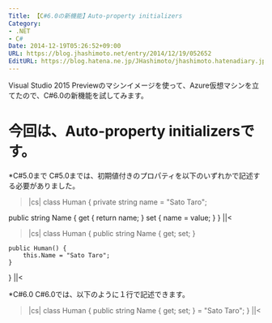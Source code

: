 ```yaml
---
Title: 【C#6.0の新機能】Auto-property initializers
Category:
- .NET
- C#
Date: 2014-12-19T05:26:52+09:00
URL: https://blog.jhashimoto.net/entry/2014/12/19/052652
EditURL: https://blog.hatena.ne.jp/JHashimoto/jhashimoto.hatenadiary.jp/atom/entry/8454420450077460517
---
```


Visual Studio 2015 Previewのマシンイメージを使って、Azure仮想マシンを立てたので、C#6.0の新機能を試してみます。

今回は、Auto-property initializersです。
====
*C#5.0まで
C#5.0までは、初期値付きのプロパティを以下のいずれかで記述する必要がありました。
>|cs|
class Human {
private string name = "Sato Taro";

public string Name {
    get { return name; }
    set { name = value; }
}
||<

>|cs|
class Human {
    public string Name { get; set; }

    public Human() {
        this.Name = "Sato Taro";
    }
}
||<

*C#6.0
C#6.0では、以下のように１行で記述できます。
>|cs|
class Human {
    public string Name { get; set; } = "Sato Taro";
}
||<
